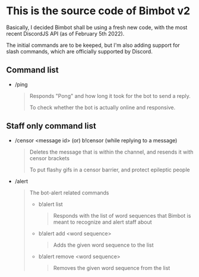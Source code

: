 # This is the source code of Bimbot v2

Basically, I decided Bimbot shall be using a fresh new code, with the most recent DiscordJS API (as of February 5th 2022).

The initial commands are to be keeped, but I'm also adding support for slash commands, which are officially supported by Discord.

## Command list
 -  /ping
    >   Responds "Pong" and how long it took for the bot to send a reply.
    >   
    >   To check whether the bot is actually online and responsive.

## Staff only command list
 -  /censor \<message id\>  (or)  b!censor (while replying to a message)
    >   Deletes the message that is within the channel, and resends it with censor brackets
    >   
    >   To put flashy gifs in a censor barrier, and protect epileptic people
 
 -  /alert
    >   The bot-alert related commands
    >    -  b!alert list
    >       >   Responds with the list of word sequences that Bimbot is meant to recognize and alert staff about
    >    -  b!alert add \<word sequence\>
    >       >   Adds the given word sequence to the list
    >    -  b!alert remove \<word sequence\>
    >       >   Removes the given word sequence from the list

